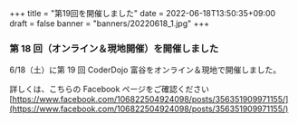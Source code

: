 +++
title = "第19回を開催しました"
date = 2022-06-18T13:50:35+09:00
draft = false
banner = "banners/20220618_1.jpg"
+++

### 第 18 回（オンライン＆現地開催）を開催しました

6/18（土）に第 19 回 CoderDojo 富谷をオンライン＆現地で開催しました。

詳しくは、こちらの Facebook ページをご確認ください[https://www.facebook.com/106822504924098/posts/356351909971155/](https://www.facebook.com/106822504924098/posts/356351909971155/)
